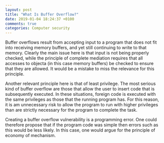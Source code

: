 ```yaml
---
layout: post
title: "What Is Buffer Overflow?"
date: 2019-01-04 18:24:37 +0100
comments: true
categories: Computer security 
---
```


Buffer overflows result from accepting input to a program that does not fit into receiving memory buffers, and yet still continuing to write to that memory. Clearly the main issue here is that input is not being properly checked, while the principle of complete mediation requires that all accesses to objecta (in this case memory buffers) be checked to ensure that they are allowed. It would be a mistake to miss the relevance for this principle.

Another relevant principle here is that of least privilege. The most serious kind of buffer overflow are those that allow the user to insert code that is subsequently executed. In these situations, foreign code is executed with the same privileges as those that the running program has. For this reason, it is am unnecessary risk to allow the program to run with higher privileges than are strictly necessary for the program to complete the task.

Creating a buffer overflow vulnerability is a programming error. One could therefore propose that if the program code was simple then errors such as this would be less likely. In this case, one would argue for the principle of economy of mechanism.
